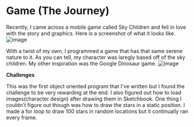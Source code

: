 
# Game (The Journey) 

Recently, I came across a mobile game called Sky Children and fell in love with the story and graphics. Here is a screenshot of what it looks like.   
![image](/July13/porta.png)

With a twist of my own, I programmed a game that has that same serene nature to it. As you can tell, my character was laregly based off of the sky children. My other inspiration was the Google Dinosaur game. 
![image](/July13/porta.png)




**Challenges**

This was the first object oriented program that I've written but I found the challenge to be very rewarding at the end. I also figured out how to load images(character design) after drawing them in Sketchbook. One thing I couldn't figure out though was how to draw the stars in a static position. I made a for loop to draw 100 stars in random locations but it continually ran every frame. 
